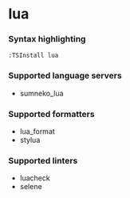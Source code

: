 # lua
<!--- THIS DOCUMENT IS AUTOMATICALLY GENERATED, DON'T EDIT IT -->

### Syntax highlighting

```vim
:TSInstall lua
```

### Supported language servers

- sumneko_lua

### Supported formatters

- lua_format
- stylua

### Supported linters

- luacheck
- selene
